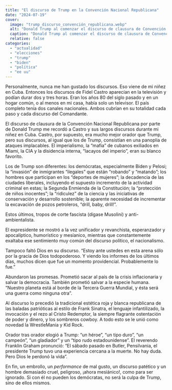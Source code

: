 ```yaml
---
title: "El discurso de Trump en la Convención Nacional Republicana"
date: "2024-07-19"
cover:
  image: "trump_discurso_convención_republicana.webp" 
  alt: "Donald Trump al comenzar el discurso de clausura de Convención Nacional Republicana. Toma de pantalla."
  caption: "Donald Trump al comenzar el discurso de clausura de Convención Nacional Republicana. Toma de pantalla."
  relative: false
categories: 
  - "actualidad"
  - "elecciones"
  - "trump"
  - "biden"
  - "política"
  - "ee uu"
---
```


Personalmente, nunca me han gustado los discursos. Eso viene de mi niñez en Cuba. Entonces los discursos de Fidel Castro aparecían en la televisión y podían durar dos y tres horas. Eran los años 80 del siglo pasado y en un hogar común, o al menos en mi casa, había solo un televisor. El país completo tenía dos canales nacionales. Ambos cubrían en su totalidad cada paso y cada discurso del Comandante. 

El discurso de clausura de la Convención Nacional Republicana por parte de Donald Trump me recordó a Castro y sus largos discursos durante mi niñez en Cuba. Castro, por supuesto, era mucho mejor orador que Trump, pero sus discursos, al igual que los de Trump, consistían en una panoplia de ataques implacables. El  imperialismo, la “mafia” de cubanos exiliados en Miami, la CIA y la disidencia interna, “lacayos del imperio”, eran su blanco favorito. 

Los de Trump son diferentes: los demócratas, especialmente Biden y Pelosi; la “invasión” de inmigrantes “ilegales” que están “robando” y “matando”; los hombres que participan en los “deportes de mujeres”; la decadencia de las ciudades liberales, incluyendo el supuesto incremento de la actividad criminal en estas; la Segunda Enmienda de la Constitución; la “protección de niños inocentes”; la “ridiculez” de la ciencia y las iniciativas de conservación y desarrollo sostenible; la aparente necesidad de incrementar la excavación de pozos petroleros, “drill, baby, drill!”. 

Estos últimos, tropos de corte fascista (dígase Musolini) y anti-ambientalista.

El expresidente se mostró a la vez unificador y revanchista, esperanzador y apocalíptico, humorístico y mesíanico, mientras que constantemente exaltaba ese sentimiento muy común del discurso político, el nacionalismo. 

Tampoco faltó Dios en su discurso. “Estoy ante ustedes en esta arena sólo por la gracia de Dios todopoderoso. Y viendo los informes de los últimos días, muchos dicen que fue un momento providencial. Probablemente lo fue.”

Abundaron las promesas. Prometió sacar al país de la crisis inflacionaria y salvar la democracia. También prometió salvar a la especie humana. “Nuestro planeta está al borde de la Tercera Guerra Mundial, y ésta será una guerra como ninguna otra”.

Al discurso lo precedió la tradicional estética roja y blanca republicana de las baladas patrióticas al estilo de Frank Sinatra, el lenguaje infantilizado, la invocación y el rezo al Cristo Redemptor, la siempre flagrante ostentación de poder y dinero, y los sombreros cowboy. A todo esto se le unió como novedad la WrestleMania y Kid Rock. 

Orador tras orador elogió a Trump: “un héroe”, “un tipo duro”, “un campeón”, “un gladiador” y un “tipo rudo estadounidense”. El reverendo Franklin Graham pronunció: “El sábado pasado en Butler, Pensilvania, el presidente Trump tuvo una experiencia cercana a la muerte. No hay duda. Pero Dios le perdonó la vida”. 

En fin, un embrollo, un _performance_ de mal gusto, un discurso patético y un hombre demasiado cruel, peligroso, ¡ahora mesiánico!, como para ser ignorado. Si con él no pueden los demócratas, no será la culpa de Trump, sino de ellos mismos.

















  
